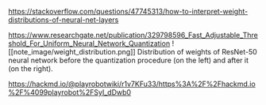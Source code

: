 
https://stackoverflow.com/questions/47745313/how-to-interpret-weight-distributions-of-neural-net-layers

https://www.researchgate.net/publication/329798596_Fast_Adjustable_Threshold_For_Uniform_Neural_Network_Quantization
![[note_image/weight_distribution.png]]
Distribution of weights of ResNet-50 neural network before the quantization procedure (on the left) and after it (on the right).

https://hackmd.io/@playrobotwiki/r1v7KFu33/https%3A%2F%2Fhackmd.io%2F%4099playrobot%2FSyI_dDwb0